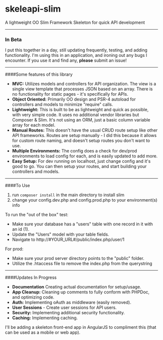# skeleapi-slim
A lightweight OO Slim Framework Skeleton for quick API development
___
### In Beta
I put this together in a day, still updating frequently, testing, and adding functionality. I'm using this in an application, and ironing out any bugs I encounter. If you use it and find any, **please** submit an issue!

___
####Some features of this library
- **MVC:** Utilizes models and controllers for API organization. The view is a single view template that processes JSON based on an array. There is no functionality for static pages - it's specifically for APIs.
- **Object Oriented:** Primarily OO design and PSR-4 autoload for controllers and models to minimize "require" calls.
- **Lightweight:** This is built to be as lightweight and quick as possible, with very simple code. It uses no additional vendor libraries but Composer & Slim. It's not using an ORM, just a basic column variable array for each model.
- **Manual Routes:** This doesn't have the usual CRUD route setup like other API frameworks. Routes are setup manually - I did this because it allows for custom route naming, and doesn't setup routes you don't want to use.
- **Multiple Environments:** The config does a check for dev/prod environments to load config for each, and is easily updated to add more.
- **Easy Setup:** For dev running on localhost, just change config and it's good to go. You can then setup your routes, and start building your controllers and models.

___
####To Use
1. run `composer install` in the main directory to install slim
2. change your config.dev.php and config.prod.php to your environment(s) info

To run the "out of the box" test:
- Make sure your database has a "users" table with one record in it with an id (1).
- Update the "Users" model with your table fields.
- Navigate to http://#YOUR_URL#/public/index.php/user/1 

For prod:
- Make sure your prod server directory points to the "public" folder.
- Utilize the .htaccess file to remove the index.php from the querystring

___
####Updates In Progress
- **Documentation** Creating actual documentation for setup/usage.
- **App Cleanup:** Cleaning up comments to fully conform with PHPDoc, and optimizing code.
- **Auth:** Implementing oAuth as middleware (easily removed).
- **User Sessions** - Create user sessions for API users.
- **Security:** Implementing additional security functionality.
- **Caching:** Implementing caching.


I'll be adding a skeleton front-end app in AngularJS to compliment this (that can be used as a mobile or web app).

